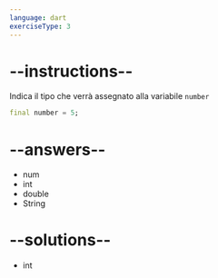 ```yaml
---
language: dart
exerciseType: 3
---
```


# --instructions--

Indica il tipo che verrà assegnato alla variabile `number`
```dart
final number = 5;
```

# --answers--

- num
- int
- double
- String

# --solutions--

- int
